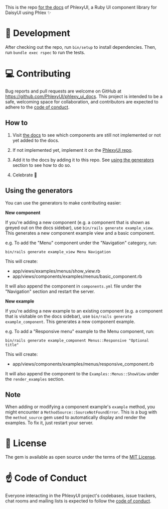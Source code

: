 This is the repo [for the docs](https://phlexyui.com/) of PhlexyUI, a Ruby UI component library for DaisyUI using Phlex ✨

# 🔧 Development

After checking out the repo, run `bin/setup` to install dependencies. Then, run `bundle exec rspec` to run the tests.

# 💻 Contributing

Bug reports and pull requests are welcome on GitHub at https://github.com/PhlexyUI/phlexy_ui_docs. This project is intended to be a safe, welcoming space for collaboration, and contributors are expected to adhere to the [code of conduct](https://github.com/[USERNAME]/phlexy_ui/blob/main/CODE_OF_CONDUCT.md).

## How to

1. Visit [the docs](https://phlexyui.com/) to see which components are still not implemented or not yet added to the docs.

2. If not implemented yet, implement it on the [PhlexyUI repo](https://github.com/PhlexyUI/phlexy_ui).

3. Add it to the docs by adding it to this repo. See [using the generators](https://github.com/PhlexyUI/phlexy_ui_docs?tab=readme-ov-file#using-the-generators) section to see how to do so.

4. Celebrate 🎉

## Using the generators

You can use the generators to make contributing easier:

**New component**

If you're adding a new component (e.g. a component that is shown as greyed out on the docs sidebar), use `bin/rails generate example_view`. This generates a new component example view and a basic component.

e.g. To add the "Menu" component under the "Navigation" category, run:

```
bin/rails generate example_view Menu Navigation
```

This will create:

- app/views/examples/menus/show_view.rb
- app/views/components/examples/menus/basic_component.rb

It will also append the component in `components.yml` file under the "Navigation" section and restart the server.

**New example**

If you're adding a new example to an existing component (e.g. a component that is visitable on the docs sidebar), use `bin/rails generate example_component`. This generates a new component example.

e.g. To add a "Responsive menu" example to the Menu component, run:

```
bin/rails generate example_component Menus::Responsive "Optional title"
```

This will create:

- app/views/components/examples/menus/responsive_component.rb

It will also append the component to the `Examples::Menus::ShowView` under the `render_examples` section.

## Note

When adding or modifying a component example's `example` method, you might encounter a `MethodSource::SourceNotFoundError`. This is a bug with the `method_source` gem used to automatically display and render the examples. To fix it, just restart your server.

# 📃 License

The gem is available as open source under the terms of the [MIT License](https://opensource.org/licenses/MIT).

# ☝️ Code of Conduct

Everyone interacting in the PhlexyUI project's codebases, issue trackers, chat rooms and mailing lists is expected to follow the [code of conduct](https://github.com/[USERNAME]/phlexy_ui/blob/main/CODE_OF_CONDUCT.md).
